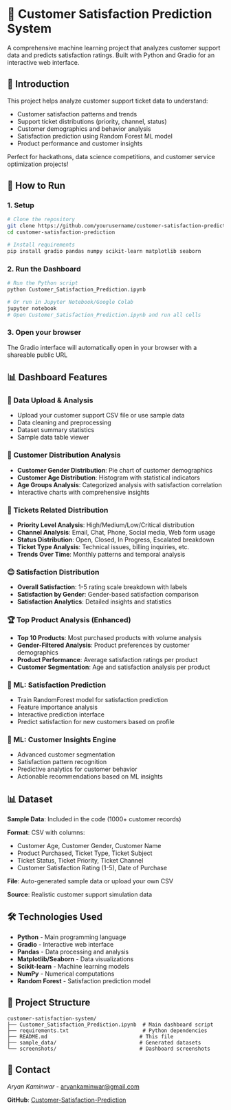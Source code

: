 # 🎯 Customer Satisfaction Prediction System
A comprehensive machine learning project that analyzes customer support data and predicts satisfaction ratings. Built with Python and Gradio for an interactive web interface.

## 📖 Introduction
This project helps analyze customer support ticket data to understand:
- Customer satisfaction patterns and trends  
- Support ticket distributions (priority, channel, status)
- Customer demographics and behavior analysis
- Satisfaction prediction using Random Forest ML model
- Product performance and customer insights

Perfect for hackathons, data science competitions, and customer service optimization projects!

## 🚀 How to Run

### 1. Setup
```bash
# Clone the repository
git clone https://github.com/yourusername/customer-satisfaction-prediction.git
cd customer-satisfaction-prediction

# Install requirements
pip install gradio pandas numpy scikit-learn matplotlib seaborn
```

### 2. Run the Dashboard
```bash
# Run the Python script
python Customer_Satisfaction_Prediction.ipynb

# Or run in Jupyter Notebook/Google Colab
jupyter notebook
# Open Customer_Satisfaction_Prediction.ipynb and run all cells
```

### 3. Open your browser
The Gradio interface will automatically open in your browser with a shareable public URL

## 📊 Dashboard Features

### 📁 Data Upload & Analysis
- Upload your customer support CSV file or use sample data
- Data cleaning and preprocessing
- Dataset summary statistics
- Sample data table viewer

### 👥 Customer Distribution Analysis
- **Customer Gender Distribution**: Pie chart of customer demographics
- **Customer Age Distribution**: Histogram with statistical indicators
- **Age Groups Analysis**: Categorized analysis with satisfaction correlation
- Interactive charts with comprehensive insights

### 🎫 Tickets Related Distribution
- **Priority Level Analysis**: High/Medium/Low/Critical distribution
- **Channel Analysis**: Email, Chat, Phone, Social media, Web form usage
- **Status Distribution**: Open, Closed, In Progress, Escalated breakdown
- **Ticket Type Analysis**: Technical issues, billing inquiries, etc.
- **Trends Over Time**: Monthly patterns and temporal analysis

### 😊 Satisfaction Distribution
- **Overall Satisfaction**: 1-5 rating scale breakdown with labels
- **Satisfaction by Gender**: Gender-based satisfaction comparison
- **Satisfaction Analytics**: Detailed insights and statistics

### 🏆 Top Product Analysis (Enhanced)
- **Top 10 Products**: Most purchased products with volume analysis
- **Gender-Filtered Analysis**: Product preferences by customer demographics
- **Product Performance**: Average satisfaction ratings per product
- **Customer Segmentation**: Age and satisfaction analysis per product

### 🤖 ML: Satisfaction Prediction
- Train RandomForest model for satisfaction prediction
- Feature importance analysis
- Interactive prediction interface
- Predict satisfaction for new customers based on profile

### 🎯 ML: Customer Insights Engine
- Advanced customer segmentation
- Satisfaction pattern recognition
- Predictive analytics for customer behavior
- Actionable recommendations based on ML insights

## 📊 Dataset

**Sample Data**: Included in the code (1000+ customer records)

**Format**: CSV with columns:
- Customer Age, Customer Gender, Customer Name
- Product Purchased, Ticket Type, Ticket Subject  
- Ticket Status, Ticket Priority, Ticket Channel
- Customer Satisfaction Rating (1-5), Date of Purchase

**File**: Auto-generated sample data or upload your own CSV

**Source**: Realistic customer support simulation data

## 🛠️ Technologies Used
- **Python** - Main programming language
- **Gradio** - Interactive web interface
- **Pandas** - Data processing and analysis
- **Matplotlib/Seaborn** - Data visualizations
- **Scikit-learn** - Machine learning models
- **NumPy** - Numerical computations
- **Random Forest** - Satisfaction prediction model

## 📁 Project Structure
```
customer-satisfaction-system/
├── Customer_Satisfaction_Prediction.ipynb  # Main dashboard script
├── requirements.txt                        # Python dependencies
├── README.md                              # This file
├── sample_data/                           # Generated datasets
└── screenshots/                           # Dashboard screenshots
```

## 📧 Contact
*Aryan Kaminwar* - aryankaminwar@gmail.com

**GitHub**: [Customer-Satisfaction-Prediction](https://github.com/ARI-create193/Customer-Satisfaction-Prediction/tree/main)
